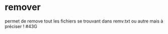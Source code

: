 # remover
permet de remove tout les fichiers se trouvant dans remv.txt ou autre mais à préciser ! #43G
